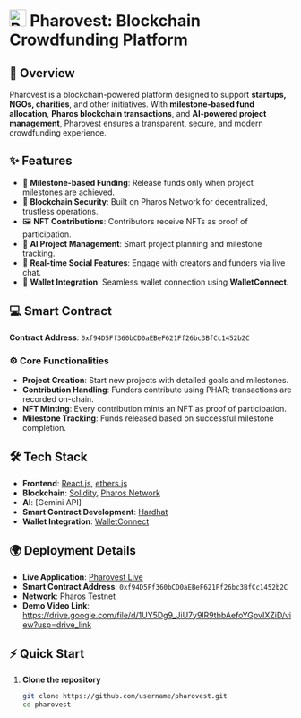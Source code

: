 #  <img src="https://res.cloudinary.com/djoebsejh/image/upload/v1746277693/Pharos/b4l4e8yqnyde0p4tbs6r.png" alt="Pharovest Logo" width="30" /> **Pharovest: Blockchain Crowdfunding Platform**  

## 🌟 **Overview**
Pharovest is a blockchain-powered platform designed to support **startups, NGOs, charities**, and other initiatives. With **milestone-based fund allocation**, **Pharos blockchain transactions**, and **AI-powered project management**, Pharovest ensures a transparent, secure, and modern crowdfunding experience. 

## ✨ **Features**
- 🔑 **Milestone-based Funding**: Release funds only when project milestones are achieved.
- 🔐 **Blockchain Security**: Built on Pharos Network for decentralized, trustless operations.
- 🖼️ **NFT Contributions**: Contributors receive NFTs as proof of participation.
- 🤖 **AI Project Management**: Smart project planning and milestone tracking.
- 💬 **Real-time Social Features**: Engage with creators and funders via live chat.
- 🔗 **Wallet Integration**: Seamless wallet connection using **WalletConnect**.

## 💻 **Smart Contract**
**Contract Address**: `0xf94D5Ff360bCD0aEBeF621Ff26bc3BfCc1452b2C`

### ⚙️ **Core Functionalities**
- **Project Creation**: Start new projects with detailed goals and milestones.
- **Contribution Handling**: Funders contribute using PHAR; transactions are recorded on-chain.
- **NFT Minting**: Every contribution mints an NFT as proof of participation.
- **Milestone Tracking**: Funds released based on successful milestone completion.

## 🛠️ **Tech Stack**
- **Frontend**: [React.js](https://reactjs.org), [ethers.js](https://docs.ethers.org)
- **Blockchain**: [Solidity](https://soliditylang.org), [Pharos Network](https://pharosnetwork.xyz)
- **AI**: [Gemini API]
- **Smart Contract Development**: [Hardhat](https://hardhat.org)
- **Wallet Integration**: [WalletConnect](https://walletconnect.com)

## 🌍 **Deployment Details**
- **Live Application**: [Pharovest Live](https://finvest-2.vercel.app)
- **Smart Contract Address**: `0xf94D5Ff360bCD0aEBeF621Ff26bc3BfCc1452b2C`
- **Network**: Pharos Testnet
- **Demo Video Link**: https://drive.google.com/file/d/1UY5Dg9_JiU7y9lR9tbbAefoYGpvIXZiD/view?usp=drive_link
## ⚡ **Quick Start**

1. **Clone the repository**  
   ```bash
   git clone https://github.com/username/pharovest.git
   cd pharovest
